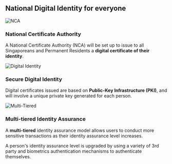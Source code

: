 <div class="row api-splash-section-title">
  <div class="col-sm-12">
    <h2 class="splash-title">National Digital Identity for everyone</h2>
  </div>
</div>
<div class="row api-splash-info-points">
  <div class="col-md-4 col-sm-12 api-splash-info-single">
    <img class="api-splash-info-icon mb-3" src="/assets/lib/trusted-identity/img/certificate.png" alt="NCA">
    <h3 class="api-info-point-title">
      National Certificate Authority  
    </h3>
    <p>
      A National Certificate Authority (NCA) will be set up to issue to all Singaporeans and Permanent Residents a <strong>digital certificate of their identity</strong>.
    </p>
  </div>
  <div class="col-md-4 col-sm-12 api-splash-info-single">
    <img class="api-splash-info-icon mb-3" src="/assets/lib/trusted-identity/img/trusted-identity-icon.png" alt="Digital Identity">
    <h3 class="api-info-point-title">
      Secure Digital Identity
    </h5>
    <p>
      Digital certificates issued are based on <strong>Public-Key Infrastructure (PKI)</strong>, and will involve a unique private key generated for each person.
    </p>
  </div>
  <div class="col-md-4 col-sm-12 api-splash-info-single">
    <img class="api-splash-info-icon mb-3" src="/assets/lib/trusted-identity/img/multi-tiered.png" alt="Multi-Tiered">
    <h3 class="api-info-point-title">
      Multi-tiered Identity Assurance
    </h5>
    <p>
      A <strong>multi-tiered</strong> identity assurance model allows users to conduct more sensitive transactions as their identity assurance level increases.
    </p>
    <p>
      A person's identity assurance level  is upgraded by using a variety of 3rd party and biometrics authentication mechanisms to authenticate themselves.
    </p>
  </div>
</div>
